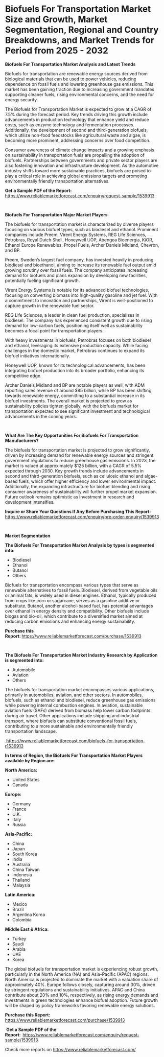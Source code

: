 <p><h1>Biofuels For Transportation Market Size and Growth, Market Segmentation, Regional and Country Breakdowns, and Market Trends for Period from 2025 -  2032</h1></p><p><strong>Biofuels For Transportation Market Analysis and Latest Trends</strong></p>
<p><p>Biofuels for transportation are renewable energy sources derived from biological materials that can be used to power vehicles, reducing dependence on fossil fuels and lowering greenhouse gas emissions. This market has been gaining traction due to increasing government mandates supporting cleaner fuels, rising environmental concerns, and the need for energy security. </p><p>The Biofuels for Transportation Market is expected to grow at a CAGR of 7.5% during the forecast period. Key trends driving this growth include advancements in production technology that enhance yield and reduce costs, such as enzyme technology and fermentation processes. Additionally, the development of second and third-generation biofuels, which utilize non-food feedstocks like agricultural waste and algae, is becoming more prominent, addressing concerns over food competition. </p><p>Consumer awareness of climate change impacts and a growing emphasis on sustainability in transportation fuels are propelling the adoption of biofuels. Partnerships between governments and private sector players are also fostering innovation and infrastructure development. As the automotive industry shifts toward more sustainable practices, biofuels are poised to play a critical role in achieving global emissions targets and promoting environmentally friendly transportation alternatives.</p></p>
<p><strong>Get a Sample PDF of the Report:&nbsp;</strong> <a href="https://www.reliablemarketforecast.com/enquiry/request-sample/1539913?utm_campaign=3458&utm_medium=2&utm_source=Github&utm_content=ia&utm_term=01042025&utm_id=biofuels-for-transportation">https://www.reliablemarketforecast.com/enquiry/request-sample/1539913</a></p>
<p>&nbsp;</p>
<p><strong>Biofuels For Transportation Major Market Players</strong></p>
<p><p>The biofuels for transportation market is characterized by diverse players focusing on various biofuel types, such as biodiesel and ethanol. Prominent companies include Preem, Virent Energy Systems, REG Life Sciences, Petrobras, Royal Dutch Shell, Honeywell UOP, Abengoa Bioenergia, KiOR, Ethanol Europe Renewables, Propel Fuels, Archer Daniels Midland, Chevron, and BP.</p><p>Preem, Sweden’s largest fuel company, has invested heavily in producing biodiesel and bioethanol, aiming to increase its renewable fuel output amid growing scrutiny over fossil fuels. The company anticipates increasing demand for biofuels and plans expansion by developing new facilities, potentially fueling significant growth.</p><p>Virent Energy Systems is notable for its advanced biofuel technologies, focusing on converting biomass into high-quality gasoline and jet fuel. With a commitment to innovation and partnerships, Virent is well-positioned to capture growth in the renewable fuel sector.</p><p>REG Life Sciences, a leader in clean fuel production, specializes in biodiesel. The company has experienced consistent growth due to rising demand for low-carbon fuels, positioning itself well as sustainability becomes a focal point for transportation players.</p><p>With heavy investments in biofuels, Petrobras focuses on both biodiesel and ethanol, leveraging its extensive production capacity. While facing challenges in the domestic market, Petrobras continues to expand its biofuel initiatives internationally.</p><p>Honeywell UOP, known for its technological advancements, has been integrating biofuel production into its broader portfolio, enhancing its competitive edge.</p><p>Archer Daniels Midland and BP are notable players as well, with ADM reporting sales revenue of around $85 billion, while BP has been shifting towards renewable energy, committing to a substantial increase in its biofuel investments. The overall market is projected to grow as sustainability policies tighten globally, with the biofuels market for transportation expected to see significant investment and technological advancements in the coming years.</p></p>
<p>&nbsp;</p>
<p><strong>What Are The Key Opportunities For Biofuels For Transportation Manufacturers?</strong></p>
<p><p>The biofuels for transportation market is projected to grow significantly, driven by increasing demand for renewable energy sources and stringent government regulations to reduce greenhouse gas emissions. In 2023, the market is valued at approximately $125 billion, with a CAGR of 5.5% expected through 2030. Key growth trends include advancements in second and third-generation biofuels, such as cellulosic ethanol and algae-based fuels, which offer higher efficiency and lower environmental impact. Additionally, the expanding infrastructure for biofuel blending and rising consumer awareness of sustainability will further propel market expansion. Future outlook remains optimistic as investment in research and development intensifies.</p></p>
<p><strong>Inquire or Share Your Questions If Any Before Purchasing This Report:</strong> <a href="https://www.reliablemarketforecast.com/enquiry/pre-order-enquiry/1539913?utm_campaign=3458&utm_medium=2&utm_source=Github&utm_content=ia&utm_term=01042025&utm_id=biofuels-for-transportation">https://www.reliablemarketforecast.com/enquiry/pre-order-enquiry/1539913</a></p>
<p>&nbsp;</p>
<p><strong>Market Segmentation</strong></p>
<p><strong>The Biofuels For Transportation Market Analysis by types is segmented into:</strong></p>
<p><ul><li>Biodiesel</li><li>Ethanol</li><li>Butanol</li><li>Others</li></ul></p>
<p><p>Biofuels for transportation encompass various types that serve as renewable alternatives to fossil fuels. Biodiesel, derived from vegetable oils or animal fats, is widely used in diesel engines. Ethanol, typically produced from crops like corn or sugarcane, serves as a gasoline additive or substitute. Butanol, another alcohol-based fuel, has potential advantages over ethanol in energy density and compatibility. Other biofuels include biogas and bio-oil, which contribute to a diversified market aimed at reducing carbon emissions and enhancing energy sustainability.</p></p>
<p><strong>Purchase this Report:&nbsp;</strong><a href="https://www.reliablemarketforecast.com/purchase/1539913?utm_campaign=3458&utm_medium=2&utm_source=Github&utm_content=ia&utm_term=01042025&utm_id=biofuels-for-transportation">https://www.reliablemarketforecast.com/purchase/1539913</a></p>
<p>&nbsp;</p>
<p><strong>The Biofuels For Transportation Market Industry Research by Application is segmented into:</strong></p>
<p><ul><li>Automobile</li><li>Aviation</li><li>Others</li></ul></p>
<p><p>The biofuels for transportation market encompasses various applications, primarily in automobiles, aviation, and other sectors. In automobiles, biofuels, such as ethanol and biodiesel, reduce greenhouse gas emissions while powering internal combustion engines. In aviation, sustainable aviation fuels (SAFs) derived from biomass help lower carbon footprints during air travel. Other applications include shipping and industrial transport, where biofuels can substitute conventional fossil fuels, contributing to a more sustainable and environmentally friendly transportation landscape.</p></p>
<p><a href="https://www.reliablemarketforecast.com/biofuels-for-transportation-r1539913?utm_campaign=3458&utm_medium=2&utm_source=Github&utm_content=ia&utm_term=01042025&utm_id=biofuels-for-transportation">&nbsp;https://www.reliablemarketforecast.com/biofuels-for-transportation-r1539913</a></p>
<p><strong>In terms of Region, the Biofuels For Transportation Market Players available by Region are:</strong></p>
<p>
    <p> <strong> North America: </strong>
        <ul>
            <li>United States</li>
            <li>Canada</li>
        </ul>
        </p> 
    <p> <strong> Europe: </strong>
        <ul>
            <li>Germany</li>
            <li>France</li>
            <li>U.K.</li>
            <li>Italy</li>
            <li>Russia</li>
        </ul>
        </p> 
    <p> <strong> Asia-Pacific: </strong>
        <ul>
            <li>China</li>
            <li>Japan</li>
            <li>South Korea</li>
            <li>India</li>
            <li>Australia</li>
            <li>China Taiwan</li>
            <li>Indonesia</li>
            <li>Thailand</li>
            <li>Malaysia</li>
        </ul>
        </p> 
    <p> <strong> Latin America: </strong>
        <ul>
            <li>Mexico</li>
            <li>Brazil</li>
            <li>Argentina Korea</li>
            <li>Colombia</li>
        </ul>
        </p> 
    <p> <strong> Middle East & Africa: </strong>
        <ul>
            <li>Turkey</li>
            <li>Saudi</li>
            <li>Arabia</li>
            <li>UAE</li>
            <li>Korea</li>
        </ul>
    </p>
    </p>
<p><p>The global biofuels for transportation market is experiencing robust growth, particularly in the North America (NA) and Asia-Pacific (APAC) regions. North America is projected to dominate the market with a valuation share of approximately 40%. Europe follows closely, capturing around 30%, driven by stringent regulations and sustainability initiatives. APAC and China contribute about 20% and 10%, respectively, as rising energy demands and investments in green technologies enhance biofuel adoption. Future growth will be shaped by policy frameworks favoring renewable energy solutions.</p></p>
<p><strong>Purchase this Report: </strong><a href="https://www.reliablemarketforecast.com/purchase/1539913?utm_campaign=3458&utm_medium=2&utm_source=Github&utm_content=ia&utm_term=01042025&utm_id=biofuels-for-transportation">https://www.reliablemarketforecast.com/purchase/1539913</a></p>
<p>&nbsp;<strong>Get a Sample PDF of the Report:&nbsp;&nbsp;</strong><a href="https://www.reliablemarketforecast.com/enquiry/request-sample/1539913?utm_campaign=3458&utm_medium=2&utm_source=Github&utm_content=ia&utm_term=01042025&utm_id=biofuels-for-transportation">https://www.reliablemarketforecast.com/enquiry/request-sample/1539913</a></p>
<p><strong></strong></p>
<p>Check more reports on <a href="https://www.reliablemarketforecast.com/?utm_campaign=3458&utm_medium=2&utm_source=Github&utm_content=ia&utm_term=01042025&utm_id=biofuels-for-transportation">https://www.reliablemarketforecast.com/</a></p>
